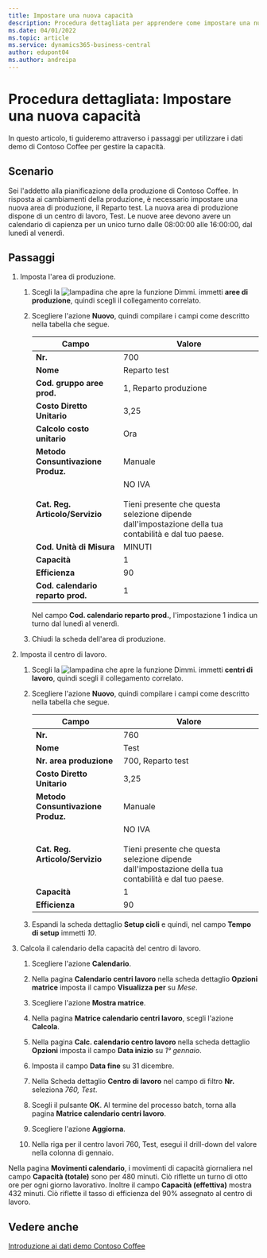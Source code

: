 ```yaml
---
title: Impostare una nuova capacità
description: Procedura dettagliata per apprendere come impostare una nuova area di produzione con un calendario di capacità per un singolo turno in Business Central.
ms.date: 04/01/2022
ms.topic: article
ms.service: dynamics365-business-central
author: edupont04
ms.author: andreipa
---
```


# <a name="walkthrough-set-up-new-capacity"></a>Procedura dettagliata: Impostare una nuova capacità

In questo articolo, ti guideremo attraverso i passaggi per utilizzare i dati demo di Contoso Coffee per gestire la capacità.  

## <a name="scenario"></a>Scenario

Sei l'addetto alla pianificazione della produzione di Contoso Coffee. In risposta ai cambiamenti della produzione, è necessario impostare una nuova area di produzione, il Reparto test. La nuova area di produzione dispone di un centro di lavoro, Test. Le nuove aree devono avere un calendario di capienza per un unico turno dalle 08:00:00 alle 16:00:00, dal lunedì al venerdì.  

## <a name="steps"></a>Passaggi

1. Imposta l'area di produzione.

    1. Scegli la ![lampadina che apre la funzione Dimmi.](../../media/ui-search/search_small.png "Dimmi cosa vuoi fare") immetti **aree di produzione**, quindi scegli il collegamento correlato.  

    2. Scegliere l'azione **Nuovo**, quindi compilare i campi come descritto nella tabella che segue.  

        |Campo  |Valore  |
        |---------|---------|
        |**Nr.** |700|
        |**Nome** |Reparto test|
        |**Cod. gruppo aree prod.** |1, Reparto produzione|
        |**Costo Diretto Unitario**|3,25|
        |**Calcolo costo unitario**|Ora|
        |**Metodo Consuntivazione Produz.**|Manuale|
        |**Cat. Reg. Articolo/Servizio**|NO IVA</br></br>Tieni presente che questa selezione dipende dall'impostazione della tua contabilità e dal tuo paese.|
        |**Cod. Unità di Misura** |MINUTI|
        |**Capacità** |1|
        |**Efficienza** |90|
        |**Cod. calendario reparto prod.** |1|

        Nel campo **Cod. calendario reparto prod.**, l'impostazione 1 indica un turno dal lunedì al venerdì.

    3. Chiudi la scheda dell'area di produzione.

2. Imposta il centro di lavoro.

    1. Scegli la ![lampadina che apre la funzione Dimmi.](../../media/ui-search/search_small.png "Dimmi cosa vuoi fare") immetti **centri di lavoro**, quindi scegli il collegamento correlato.  

    2. Scegliere l'azione **Nuovo**, quindi compilare i campi come descritto nella tabella che segue.  

        |Campo  |Valore  |
        |---------|---------|
        |**Nr.** |760|
        |**Nome** |Test|
        |**Nr. area produzione** |700, Reparto test|
        |**Costo Diretto Unitario**|3,25|
        |**Metodo Consuntivazione Produz.**|Manuale|
        |**Cat. Reg. Articolo/Servizio**|NO IVA</br></br>Tieni presente che questa selezione dipende dall'impostazione della tua contabilità e dal tuo paese.|
        |**Capacità** |1|
        |**Efficienza** |90|
    3. Espandi la scheda dettaglio **Setup cicli** e quindi, nel campo **Tempo di setup** immetti *10*.  

3. Calcola il calendario della capacità del centro di lavoro.  

    1. Scegliere l'azione **Calendario**.  

    2. Nella pagina **Calendario centri lavoro** nella scheda dettaglio **Opzioni matrice** imposta il campo **Visualizza per** su *Mese*.  

    3. Scegliere l'azione **Mostra matrice**.  

    4. Nella pagina **Matrice calendario centri lavoro**, scegli l'azione **Calcola**.  

    5. Nella pagina **Calc. calendario centro lavoro** nella scheda dettaglio **Opzioni** imposta il campo **Data inizio** su *1° gennaio*.  

    6. Imposta il campo **Data fine** su 31 dicembre.  

    7. Nella Scheda dettaglio **Centro di lavoro** nel campo di filtro **Nr.** seleziona *760, Test*.  

    8. Scegli il pulsante **OK**. Al termine del processo batch, torna alla pagina **Matrice calendario centri lavoro**.  

    9. Scegliere l'azione **Aggiorna**.  

    10. Nella riga per il centro lavori 760, Test, esegui il drill-down del valore nella colonna di gennaio.  

Nella pagina **Movimenti calendario**, i movimenti di capacità giornaliera nel campo **Capacità (totale)** sono per 480 minuti. Ciò riflette un turno di otto ore per ogni giorno lavorativo. Inoltre il campo **Capacità (effettiva)** mostra 432 minuti. Ciò riflette il tasso di efficienza del 90% assegnato al centro di lavoro.  

## <a name="see-also"></a>Vedere anche

[Introduzione ai dati demo Contoso Coffee](../contoso-coffee-intro.md)  
